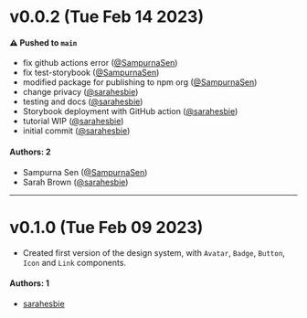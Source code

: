 # v0.0.2 (Tue Feb 14 2023)

#### ⚠️ Pushed to `main`

- fix github actions error ([@SampurnaSen](https://github.com/SampurnaSen))
- fix test-storybook ([@SampurnaSen](https://github.com/SampurnaSen))
- modified package for publishing to npm org ([@SampurnaSen](https://github.com/SampurnaSen))
- change privacy ([@sarahesbie](https://github.com/sarahesbie))
- testing and docs ([@sarahesbie](https://github.com/sarahesbie))
- Storybook deployment with GitHub action ([@sarahesbie](https://github.com/sarahesbie))
- tutorial WIP ([@sarahesbie](https://github.com/sarahesbie))
- initial commit ([@sarahesbie](https://github.com/sarahesbie))

#### Authors: 2

- Sampurna Sen ([@SampurnaSen](https://github.com/SampurnaSen))
- Sarah Brown ([@sarahesbie](https://github.com/sarahesbie))

---

# v0.1.0 (Tue Feb 09 2023)

- Created first version of the design system, with `Avatar`, `Badge`, `Button`, `Icon` and `Link` components.

#### Authors: 1

- [sarahesbie](https://github.com/sarahesbie)
